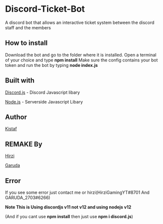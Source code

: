 # Discord-Ticket-Bot
A discord bot that allows an interactive ticket system between the discord staff and the members

## How to install
Download the bot and go to the folder where it is installed.
Open a terminal of your choice and type **npm install**
Make sure the config contains your bot token and run the bot by typing **node index.js**

## Built with
[Discord.js](https://discord.js.org/) - Discord Javascript libary

[Node.js](https://nodejs.org/en//) - Serverside Javascript Libary

## Author
[Kistaf](https://github.com/Kistaf)

## REMAKE By
[Hirzi](https://github.com/HirziGamingYT)

[Garuda](https://github.com/GARUDA2703)

## Error
If you see some error just contact me or hirzi(HirziGamingYT#8701 And GARUDA_2703#6266)

**Note This is Using discordjs v11 not v12 and using nodejs v12**

(And if you cant use **npm install** then just use **npm i discord.js**)
